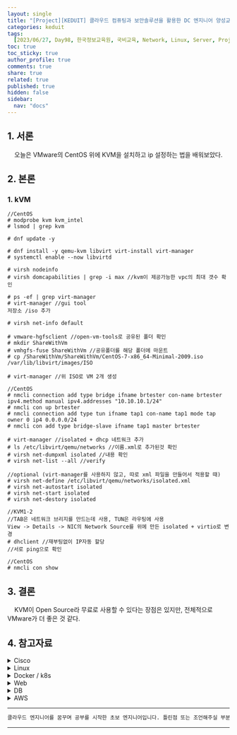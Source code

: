```yaml
---
layout: single
title: "[Project][KEDUIT] 클라우드 컴퓨팅과 보안솔루션을 활용한 DC 엔지니어 양성교육 - Day98"
categories: keduit
tags:
  [2023/06/27, Day98, 한국정보교육원, 국비교육, Network, Linux, Server, Project]
toc: true
toc_sticky: true
author_profile: true
comments: true
share: true
related: true
published: true
hidden: false
sidebar:
  nav: "docs"
---
```


## 1. 서론

&nbsp;&nbsp;&nbsp;&nbsp;오늘은 VMware의 CentOS 위에 KVM을 설치하고 ip 설정하는 법을 배워보았다.

## 2. 본론

### 1. kVM

```
//CentOS
# modprobe kvm kvm_intel
# lsmod | grep kvm

# dnf update -y

# dnf install -y qemu-kvm libvirt virt-install virt-manager
# systemctl enable --now libvirtd

# virsh nodeinfo
# virsh domcapabilities | grep -i max //kvm이 제공가능한 vpc의 최대 갯수 확인

# ps -ef | grep virt-manager
# virt-manager //gui tool
저장소 /iso 추가

# virsh net-info default

# vmware-hgfsclient //open-vm-tools로 공유된 폴더 확인
# mkdir ShareWithVm
# vmhgfs-fuse ShareWithVm //공유폴더를 해당 폴더에 마운트
# cp /ShareWithVm/ShareWithVm/CentOS-7-x86_64-Minimal-2009.iso  /var/lib/libvirt/images/ISO

# virt-manager //위 ISO로 VM 2개 생성
```

```
//CentOS
# nmcli connection add type bridge ifname brtester con-name brtester ipv4.method manual ipv4.addresses "10.10.10.1/24"
# nmcli con up brtester
# nmcli connection add type tun ifname tap1 con-name tap1 mode tap owner 0 ip4 0.0.0.0/24
# nmcli con add type bridge-slave ifname tap1 master brtester

# virt-manager //isolated + dhcp 네트워크 추가
# ls /etc/libvirt/qemu/networks //이름.xml로 추가된것 확인
# virsh net-dumpxml isolated //내용 확인
# virsh net-list --all //verify

//optional (virt-manager를 사용하지 않고, 따로 xml 파일을 만들어서 적용할 때)
# virsh net-define /etc/libvirt/qemu/networks/isolated.xml
# virsh net-autostart isolated
# virsh net-start isolated
# virsh net-destory isolated
```

```
//KVM1-2
//TAB은 네트워크 브리지를 만드는데 사용, TUN은 라우팅에 사용
View -> Details -> NIC의 Network Source를 위에 만든 isolated + virtio로 변경
# dhclient //재부팅없이 IP자동 할당
//서로 ping으로 확인
```

```
//CentOS
# nmcli con show
```

## 3. 결론

&nbsp;&nbsp;&nbsp;&nbsp;KVM이 Open Source라 무료로 사용할 수 있다는 장점은 있지만, 전체적으로 VMware가 더 좋은 것 같다.

## 4. 참고자료

 <details>
  <summary> Cisco </summary>
  <ul>
     <a href="https://www.cisco.com/c/en/us/td/docs/ios-xml/ios/ipaddr_arp/configuration/15-s/arp-15-s-book/Configuring-Address-Resolution-Protocol.html"><li>ARP</li></a>
     <a href="https://www.cisco.com/c/en/us/td/docs/ios-xml/ios/cdp/configuration/15-mt/cdp-15-mt-book/nm-cdp-discover.html"><li>CDP / VLAN</li></a>
     <a href="https://www.cisco.com/c/en/us/support/docs/wan/frame-relay/16563-12.html"><li>Frame Relay</li></a>
     <a href="https://www.cisco.com/c/en/us/td/docs/switches/datacenter/nexus3000/sw/unicast/503_u1_2/nexus3000_unicast_config_gd_503_u1_2/l3_route.html"><li>Static Routing</li></a>
     <a href="https://www.cisco.com/c/en/us/td/docs/switches/datacenter/sw/5_x/nx-os/layer2/configuration/guide/Cisco_Nexus_7000_Series_NX-OS_Layer_2_Switching_Configuration_Guide_Release_5-x_chapter4.html"><li>VLAN</li></a>     
     <a href="https://www.cisco.com/c/en/us/support/docs/lan-switching/vtp/10558-21.html"><li>VTP</li></a>     
     <a href="https://www.ciscopress.com/articles/article.asp?p=2990405&seqNum=4"><li>Routed Port</li></a>     
     <a href="https://www.cisco.com/c/en/us/support/docs/ip/border-gateway-protocol-bgp/15986-admin-distance.html"><li>AD</li></a>     
     <a href="https://www.cisco.com/c/en/us/support/docs/ip/enhanced-interior-gateway-routing-protocol-eigrp/8651-21.html"><li>Route Selection</li></a>     
     <a href="https://www.cisco.com/c/en/us/support/docs/ip/hot-standby-router-protocol-hsrp/9234-hsrpguidetoc.html"><li>HSRP</li></a>  
     <a href="https://www.cisco.com/c/en/us/td/docs/ios-xml/ios/ipaddr_dhcp/configuration/15-sy/dhcp-15-sy-book/config-dhcp-server.html"><li>DHCP</li></a>  
     <a href="https://www.cisco.com/c/en/us/td/docs/ios-xml/ios/ipaddr_dns/configuration/15-mt/dns-15-mt-book/dns-config-dns.html"><li>DNS</li></a>  
     <a href="https://www.cisco.com/c/en/us/td/docs/ios-xml/ios/ipapp_fhrp/configuration/xe-16/fhp-xe-16-book/fhp-hsrp-mgo.html"><li>FHRP</li></a>    
     <a href="https://www.cisco.com/c/en/us/td/docs/ios-xml/ios/lanswitch/configuration/xe-16/lanswitch-xe-16-book/lsw-span-tree-prot.html"><li>STP</li></a>   
     <a href="https://www.cisco.com/c/en/us/td/docs/ios-xml/ios/ipaddr_nat/configuration/15-mt/nat-15-mt-book/iadnat-addr-consv.html"><li>NAT</li></a>   
     <a href="https://www.cisco.com/c/en/us/support/docs/lan-switching/etherchannel/98469-ios-etherchannel.html"><li>EtherChannel</li></a>   
     <a href="https://www.cisco.com/c/en/us/td/docs/ios-xml/ios/iproute_rip/configuration/15-mt/irr-15-mt-book/irr-cfg-info-prot.html"><li>RIP</li></a>    
     <a href="https://www.ciscopress.com/articles/article.asp?p=2181837&seqNum=8"><li>DTP</li></a>    
     <a href="https://www.cisco.com/c/en/us/td/docs/switches/lan/catalyst4000/8-2glx/configuration/guide/ntp.html"><li>NTP</li></a>    
     <a href="https://www.cisco.com/c/en/us/support/docs/ip/enhanced-interior-gateway-routing-protocol-eigrp/13673-14.html#modifycompositemetric"><li>Offset List</li></a>    
     <a href="https://www.cisco.com/c/en/us/support/docs/security-vpn/remote-authentication-dial-user-service-radius/107614-64.html"><li>Password Encryption</li></a>    
     <a href="https://www.cisco.com/c/en/us/support/docs/security/ios-firewall/23602-confaccesslists.html"><li>ACL</li></a>    
     <a href="https://www.cisco.com/c/ko_kr/support/docs/ios-nx-os-software/ios-software-releases-122-mainline/12764-car-rate-limit-icmp.pdf"><li>Car Attack</li></a>    
     <a href="https://www.practicalnetworking.net/stand-alone/local-broadcast-vs-directed-broadcast/"><li>Broadcast</li></a>    
     <a href="https://www.cisco.com/en/US/docs/routers/access/800/850/software/configuration/guide/tcpports.html"><li>Port Assignments</li></a>    
     <a href="https://www.cisco.com/c/en/us/td/docs/ios-xml/ios/iproute_pi/configuration/xe-16-10/iri-xe-16-10-book/ip6-route-static-xe.pdf"><li>IPv6 Static Routing</li></a>    
     <a href="https://www.cisco.com/c/en/us/td/docs/ios-xml/ios/ipapp_fhrp/configuration/15-sy/fhp-15-sy-book/HSRP-Global-IPv6-Address.html"><li>HSRP for IPv6</li></a>    
     <a href="https://community.cisco.com/t5/switching/clock-rate-on-routers/td-p/1896101"><li>Clock Rate</li></a>    
     <a href="https://www.cisco.com/c/en/us/td/docs/ios-xml/ios/ipv6_fhsec/configuration/xe-16/ip6f-xe-16-book/ip6-dhcpv6-guard.html"><li>DHCPv6 Guard</li></a>    
     <a href="https://www.cisco.com/c/en/us/support/docs/ip/enhanced-interior-gateway-routing-protocol-eigrp/16406-eigrp-toc.html"><li>EIGRP</li></a>    
<li><a href="https://www.cisco.com/c/en/us/support/docs/routers/12000-series-routers/47321-ciscoef.html">Express Forwarding</a></li>
<li><a href="https://www.cisco.com/web/global_flagship/smb/en/products/routers_switches/routing_switching_primer.html">Routing and Switching</a></li>
<li><a href="https://www.cisco.com/c/en/us/support/docs/ip/border-gateway-protocol-bgp/5212-46.html">Load Balancing</a></li>
<li><a href="https://www.cisco.com/c/en/us/support/docs/ios-nx-os-software/ios-software-releases-121-mainline/12778-ping-traceroute.html">Ping, Traceroute</a></li>
<li><a href="https://content.cisco.com/chapter.sjs?uri=/searchable/chapter/content/en/us/td/docs/ios-xml/ios/ipswitch_cef/configuration/xe-3s/isw-cef-xe-3s-book/isw-cef-load-balancing.html.xml">Load Balancing</a></li>
<li><a href="https://www.cisco.com/c/en/us/td/docs/ios-xml/ios/ipswitch_fswtch/configuration/15-mt/isw-fswtch-15-mt-book.html">Fast Switching</a></li>

<li><a href="https://www.cisco.com/c/ko_kr/support/docs/ios-nx-os-software/ios-software-releases-120-mainline/47205-cef-whichpath.html">CEF</a></li>
<li><a href="https://www.cisco.com/c/en/us/td/docs/ios-xml/ios/ipaddr_dns/configuration/15-mt/dns-15-mt-book/dns-config-dns.html">DNS</a></li>
<li><a href="https://www.cisco.com/c/en/us/support/docs/security-vpn/secure-shell-ssh/4145-ssh.html">SSH</a></li>
<li><a href="https://www.cisco.com/c/en/us/td/docs/security/security_management/cs-mars/4-3/user/guide/local_controller/appreexp.html">Regular Expression</a></li>
<li><a href="https://www.cisco.com/c/en/us/support/docs/ip/open-shortest-path-first-ospf/7039-1.html">OSPF</a></li>
<li><a href="https://www.cisco.com/c/ko_kr/support/docs/ip/enhanced-interior-gateway-routing-protocol-eigrp/13676-18.html">EIGRP&#39;s SIA</a></li>
<li><a href="https://www.cisco.com/c/en/us/support/docs/ip/open-shortest-path-first-ospf/6208-nssa.html">NSSA</a></li>
<li><a href="https://www.cisco.com/c/en/us/support/docs/security-vpn/terminal-access-controller-access-control-system-tacacs-/10384-security.html">AAA</a></li>
<li><a href="https://www.cisco.com/c/en/us/support/docs/security/ios-firewall/98628-zone-design-guide.html">Understand the Zone-Based Policy Firewall Design</a></li>
<li><a href="https://www.cisco.com/c/en/us/td/docs/routers/sdwan/configuration/sdwan-xe-gs-book/system-overview.html">The Cisco SD-WAN Solution</a></li>
<li><a href="https://www.cisco.com/c/en/us/support/docs/security/ios-firewall/98628-zone-design-guide.html">Understand the Zone-Based Policy Firewall Design</a></li>
<li><a href="https://www.cisco.com/c/en/us/td/docs/security/asa/asa914/configuration/general/asa-914-general-config.html">ASA cli</a></li>
<li><a href="https://www.cisco.com/c/en/us/support/docs/ip/ip-multicast/14760-4.html">Defining Strategies to Protect Against TCP SYN Denial of Service Attacks</a></li>
<li><a href="https://content.cisco.com/chapter.sjs?uri=/searchable/chapter/content/en/us/td/docs/ios-xml/ios/sec_data_zbf/configuration/xe-16-6/sec-data-zbf-xe-16-6-book/conf-fw-tcp-syn-cookie.html.xml">Configuring Firewall TCP SYN Cookie</a></li>
<li><a href="https://www.cisco.com/c/ko_kr/support/docs/security/asa-5500-x-series-next-generation-firewalls/115904-asa-config-dmz-00.html">ASA 방화벽에서 NAT 및 ACL 구성</a></li>
<li><a href="https://www.cisco.com/c/en/us/td/docs/security/asa/asa91/configuration/firewall/asa_91_firewall_config/nat_objects.html">Configuring Network Object NAT</a></li>
<li><a href="https://www.cisco.com/c/en/us/td/docs/security/asa/asa91/configuration/firewall/asa_91_firewall_config/nat_rules.html">Configuring Twice NAT</a></li>
<li><a href="https://www.cisco.com/c/ko_kr/support/docs/routers/10000-series-routers/50421-config-register-use.html">모든 라우터의 컨피그레이션 레지스터 사용 이해</a></li>
<li><a href="https://www.cisco.com/c/en/us/td/docs/ios-xml/ios/ifs/configuration/15-s/ifs-15-s-book/ifs-usb.pdf">Storing Data In USB</a></li>
  </ul>
  </details>

  <details>
  <summary> Linux </summary>
  <ul>
<li><a href="https://access.redhat.com/documentation/en-us/red_hat_enterprise_linux/9">rhel9&#39;s docs</a></li>
<li><a href="https://www.geeksforgeeks.org/linux-directory-structure/">Linux Directory Structure</a></li>
<li><a href="https://linuxconfig.org/identifying-file-types-in-linux">File Types in Linux</a></li>
<li><a href="https://www.redhat.com/sysadmin/etc-fstab">fstab</a></li>
<li><a href="https://vim.rtorr.com/">Vim Cheat Sheet</a></li>
<li><a href="https://access.redhat.com/documentation/en-us/red_hat_enterprise_linux/8/html/managing_monitoring_and_updating_the_kernel/assembly_protecting-grub-with-a-password_managing-monitoring-and-updating-the-kernel">Protecting GRUB with a password</a></li>
<li><a href="https://access.redhat.com/documentation/en-us/red_hat_enterprise_linux/9/html/using_selinux/index">SELinux</a></li>
<li><a href="https://access.redhat.com/documentation/en-us/red_hat_enterprise_linux/9/html/managing_networking_infrastructure_services/assembly_setting-up-and-configuring-a-bind-dns-server_networking-infrastructure-services">DNS</a></li>
<li><a href="https://access.redhat.com/documentation/en-us/red_hat_enterprise_linux/9/html/configuring_and_using_network_file_services/assembly_using-samba-as-a-server_configuring-and-using-network-file-services">Samba as a server</a></li>
<li><a href="https://access.redhat.com/documentation/en-us/red_hat_enterprise_linux/9/html/managing_networking_infrastructure_services/providing-dhcp-services_networking-infrastructure-services">DHCP</a></li>
<li><a href="https://access.redhat.com/documentation/en-us/red_hat_enterprise_linux/9/html/managing_file_systems/exporting-nfs-shares_managing-file-systems">NFS</a></li>
<li><a href="https://access.redhat.com/documentation/ko-kr/red_hat_enterprise_linux/9/html/securing_networks/making-openssh-more-secure_assembly_using-secure-communications-between-two-systems-with-openssh">SSH</a></li>
<li><a href="https://access.redhat.com/documentation/en-us/red_hat_enterprise_linux/9/html/performing_a_standard_rhel_9_installation/assembly_performing-a-remote-installation-using-vnc_installing-rhel">VNC</a></li>
<li><a href="https://www.redhat.com/sysadmin/bash-here-documents">heredoc</a></li>
<li><a href="https://dev.to/cedricclyburn/containers-without-docker-podman-buildah-and-skopeo-1eal">docker vs podman + buildqh + skopeo</a></li>
<li><a href="https://www.redhat.com/ko/topics/containers/what-is-docker">Docker란?</a></li>
<li><a href="https://www.redhat.com/ko/topics/containers/whats-a-linux-container?pfe-zbgtkt325=related-articles">Linux 컨테이너란?</a></li>
<li><a href="https://www.redhat.com/ko/topics/containers/containers-vs-vms">Container vs VM</a></li>
<li><a href="https://www.redhat.com/ko/topics/cloud-native-apps/what-is-containerization">컨테이너화란?</a></li>
<li><a href="https://access.redhat.com/documentation/ko-kr/red_hat_enterprise_linux/8/html/building_running_and_managing_containers/index">container</a></li>
<li><a href="https://www.redhat.com/ko/topics/containers/what-is-container-orchestration">컨테이너 오케스트레이션이란?</a></li>
<li><a href="https://www.redhat.com/ko/topics/containers/what-is-kubernetes">쿠버네티스란?</a></li>
<li><a href="https://www.redhat.com/ko/topics/containers/kubernetes-architecture">쿠버네티스 아키텍처 소개</a></li>
<li><a href="https://www.redhat.com/ko/topics/containers/learning-kubernetes-tutorial">쿠버네티스 기본 사항 학습</a></li>
<li><a href="https://www.redhat.com/ko/topics/containers/what-is-a-kubernetes-cluster">쿠버네티스 클러스터란?</a></li>
<li><a href="https://www.redhat.com/ko/topics/automation/ansible-vs-puppet">Ansible과 Puppet: 알아야 할 사항</a></li>
<li><a href="https://www.redhat.com/ko/topics/virtualization/what-is-KVM">KVM이란?</a></li>
  </ul>
  </details>

 <details>
  <summary> Docker / k8s </summary>
  <ul>
<li><a href="https://access.redhat.com/documentation/en-us/red_hat_enterprise_linux/9">rhel9&#39;s docs</a></li>
<li><a href="https://www.geeksforgeeks.org/linux-directory-structure/">Linux Directory Structure</a></li>
<li><a href="https://linuxconfig.org/identifying-file-types-in-linux">File Types in Linux</a></li>
<li><a href="https://www.redhat.com/sysadmin/etc-fstab">fstab</a></li>
<li><a href="https://vim.rtorr.com/">Vim Cheat Sheet</a></li>
<li><a href="https://access.redhat.com/documentation/en-us/red_hat_enterprise_linux/8/html/managing_monitoring_and_updating_the_kernel/assembly_protecting-grub-with-a-password_managing-monitoring-and-updating-the-kernel">Protecting GRUB with a password</a></li>
<li><a href="https://access.redhat.com/documentation/en-us/red_hat_enterprise_linux/9/html/using_selinux/index">SELinux</a></li>
<li><a href="https://access.redhat.com/documentation/en-us/red_hat_enterprise_linux/9/html/managing_networking_infrastructure_services/assembly_setting-up-and-configuring-a-bind-dns-server_networking-infrastructure-services">DNS</a></li>
<li><a href="https://access.redhat.com/documentation/en-us/red_hat_enterprise_linux/9/html/configuring_and_using_network_file_services/assembly_using-samba-as-a-server_configuring-and-using-network-file-services">Samba as a server</a></li>
<li><a href="https://access.redhat.com/documentation/en-us/red_hat_enterprise_linux/9/html/managing_networking_infrastructure_services/providing-dhcp-services_networking-infrastructure-services">DHCP</a></li>
<li><a href="https://access.redhat.com/documentation/en-us/red_hat_enterprise_linux/9/html/managing_file_systems/exporting-nfs-shares_managing-file-systems">NFS</a></li>
<li><a href="https://access.redhat.com/documentation/ko-kr/red_hat_enterprise_linux/9/html/securing_networks/making-openssh-more-secure_assembly_using-secure-communications-between-two-systems-with-openssh">SSH</a></li>
<li><a href="https://access.redhat.com/documentation/en-us/red_hat_enterprise_linux/9/html/performing_a_standard_rhel_9_installation/assembly_performing-a-remote-installation-using-vnc_installing-rhel">VNC</a></li>
<li><a href="https://www.redhat.com/sysadmin/bash-here-documents">heredoc</a></li>
<li><a href="https://dev.to/cedricclyburn/containers-without-docker-podman-buildah-and-skopeo-1eal">docker vs podman + buildqh + skopeo</a></li>
<li><a href="https://www.redhat.com/ko/topics/containers/what-is-docker">Docker란?</a></li>
<li><a href="https://www.redhat.com/ko/topics/containers/whats-a-linux-container?pfe-zbgtkt325=related-articles">Linux 컨테이너란?</a></li>
<li><a href="https://www.redhat.com/ko/topics/containers/containers-vs-vms">Container vs VM</a></li>
<li><a href="https://www.redhat.com/ko/topics/cloud-native-apps/what-is-containerization">컨테이너화란?</a></li>
<li><a href="https://access.redhat.com/documentation/ko-kr/red_hat_enterprise_linux/8/html/building_running_and_managing_containers/index">container</a></li>
<li><a href="https://www.redhat.com/ko/topics/containers/what-is-container-orchestration">컨테이너 오케스트레이션이란?</a></li>
<li><a href="https://www.redhat.com/ko/topics/containers/what-is-kubernetes">쿠버네티스란?</a></li>
<li><a href="https://www.redhat.com/ko/topics/containers/kubernetes-architecture">쿠버네티스 아키텍처 소개</a></li>
<li><a href="https://www.redhat.com/ko/topics/containers/learning-kubernetes-tutorial">쿠버네티스 기본 사항 학습</a></li>
<li><a href="https://www.redhat.com/ko/topics/containers/what-is-a-kubernetes-cluster">쿠버네티스 클러스터란?</a></li>
<li><a href="https://www.redhat.com/ko/topics/automation/ansible-vs-puppet">Ansible과 Puppet: 알아야 할 사항</a></li>
  </ul>
  </details>

 <details>
  <summary> Web </summary>
  <ul>
<li><a href="https://developer.mozilla.org/ko/docs/Web/HTML/Element">HTML's Elements</a></li>
<li><a href="https://emmet.io/">Emmet</a></li>
<li><a href="https://developer.mozilla.org/ko/docs/Web/JavaScript">JavaScript</a></li>
<li><a href="https://www.w3schools.com/tags/tag_a.asp">Anchor Tag</a></li>
<li><a href="https://developer.mozilla.org/ko/docs/Learn/Forms/Sending_and_retrieving_form_data">Post, Get</a></li>
<li><a href="https://www.w3schools.com/html/html_blocks.asp">Block, Inline Elements</a></li>
<li><a href="https://ko.wikipedia.org/wiki/%EC%8B%9C%EB%A7%A8%ED%8B%B1_%EC%9B%B9">Semantic Web</a></li>
<li><a href="https://www.w3schools.com/html/html5_semantic_elements.asp">Semantic Elements</a></li>
<li><a href="https://www.w3schools.com/css/">CSS</a></li>
<li><a href="https://developer.mozilla.org/en-US/docs/Web/HTML/Viewport_meta_tag">Viewport_meta_tag</a></li>
<li><a href="https://developer.mozilla.org/en-US/docs/Web/CSS/Media_Queries/Using_media_queries">Media_queries</a></li>
<li><a href="https://developer.mozilla.org/ko/docs/Web/JavaScript">JavaScript</a></li>
  </ul>
  </details>

 <details>
  <summary> DB </summary>
  <ul>
<li><a href="https://dev.mysql.com/doc/workbench/en/">MySQL</a></li>
  </ul>
  </details>

 <details>
  <summary> AWS </summary>
  <ul>
<li><a href="https://aws.amazon.com/ko/eks/">EKS</a></li>
<li><a href="https://docs.aws.amazon.com/AmazonECS/latest/developerguide/create-container-image.html">Creating a container image for use on Amazon ECS</a></li>
  </ul>
  </details>

---

```bash
클라우드 엔지니어를 꿈꾸며 공부를 시작한 초보 엔지니어입니다. 틀린점 또는 조언해주실 부분이 있으시면 친절하게 댓글 부탁드립니다. 방문해 주셔서 감사합니다 :)
```

---
